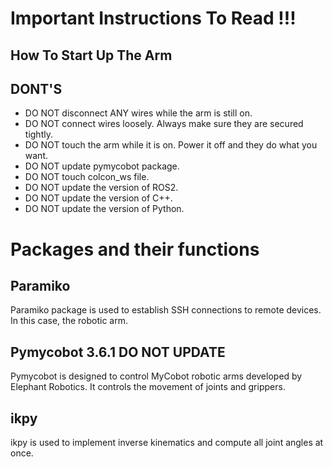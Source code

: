 # Important Instructions To Read !!! 

## How To Start Up The Arm 

## DONT'S 
- DO NOT disconnect ANY wires while the arm is still on. 
- DO NOT connect wires loosely. Always make sure they are secured tightly. 
- DO NOT touch the arm while it is on. Power it off and they do what you want.
- DO NOT update pymycobot package. 
- DO NOT touch colcon_ws file. 
- DO NOT update the version of ROS2. 
- DO NOT update the version of C++. 
- DO NOT update the version of Python. 


# Packages and their functions
## Paramiko 
Paramiko package is used to establish SSH connections to remote devices. In this case, the robotic arm. 
## Pymycobot 3.6.1 DO NOT UPDATE
Pymycobot is designed to control MyCobot robotic arms developed by Elephant Robotics. It controls the movement of joints and grippers. 
## ikpy 
ikpy is used to implement inverse kinematics and compute all joint angles at once.
